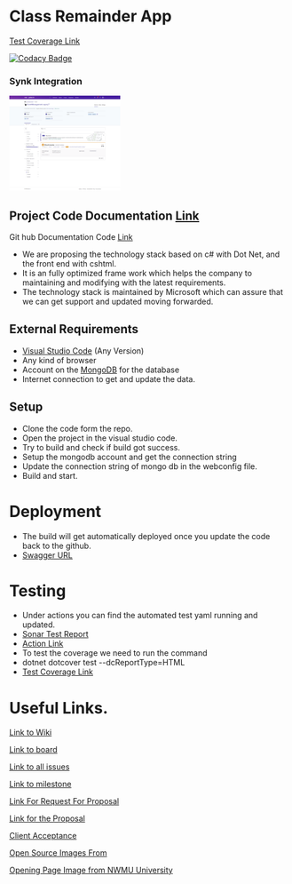 # Class Remainder App

[Test Coverage Link](https://giridhar196.github.io/classReminder/dotCover.Output.html)

[![Codacy Badge](https://app.codacy.com/project/badge/Grade/d1fc3ced2e114e4d8e3e433b86d1c5af)](https://www.codacy.com/gh/giridhar196/classReminder/dashboard?utm_source=github.com&amp;utm_medium=referral&amp;utm_content=giridhar196/classReminder&amp;utm_campaign=Badge_Grade)


### Synk Integration
<img src="sync.png" alt="Synk Integration" style="width:200px;"/>


## Project Code Documentation [Link](https://giridhar196.github.io/ClassReminderDocument/api/index.html)
Git hub Documentation Code [Link](https://github.com/giridhar196/ClassReminderDocument)

- We are proposing the technology stack based on c# with Dot Net, and the front end with cshtml.
- It is an fully optimized frame work which helps the company to maintaining and modifying with the latest requirements.
- The technology stack is maintained by Microsoft which can assure that we can get support and updated moving forwarded.


## External Requirements

- [Visual Studio Code](https://code.visualstudio.com/Download) (Any Version)
- Any kind of browser
- Account on the [MongoDB](https://www.mongodb.com/) for the database
- Internet connection to get and update the data.

## Setup

- Clone the code form the repo.
- Open the project in the visual studio code.
- Try to build and check if build got success.
- Setup the mongodb account and get the connection string
- Update the connection string of mongo db in the webconfig file.
- Build and start.

# Deployment

- The build will get automatically deployed once you update the code back to the github.
- [Swagger URL](https://classremindergdp.herokuapp.com/swagger)

# Testing

- Under actions you can find the automated test yaml running and updated. 
- [Sonar Test Report](https://sonarcloud.io/project/overview?id=giridhar196_classReminder)
- [Action Link](https://github.com/giridhar196/classReminder/actions/workflows/sonar.yml)
- To test the coverage we need to run the command
- dotnet dotcover test --dcReportType=HTML
- [Test Coverage Link](https://giridhar196.github.io/classReminder/dotCover.Output.html)

# Useful Links.

[Link to Wiki](https://github.com/giridhar196/classReminder/wiki)

[Link to board](https://github.com/users/giridhar196/projects/4)

[Link to all issues](https://github.com/users/giridhar196/projects/4)

[Link to milestone](https://github.com/giridhar196/classReminder/milestones)

[Link For Request For Proposal](https://github.com/harshakurra123/ClassRemainder)

[Link for the Proposal](https://github.com/giridhar196/proposal/blob/main/Proposal.md)

[Client Acceptance](https://github.com/giridhar196/classReminder/issues/1)

[Open Source Images From](https://pixabay.com/)

[Opening Page Image from NWMU University](https://www.nwmissouri.edu/)
